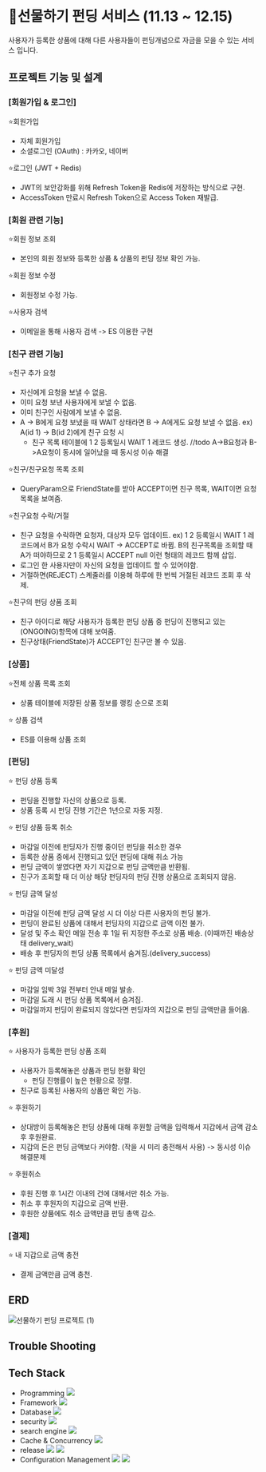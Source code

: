# 🎁선물하기 펀딩 서비스 (11.13 ~ 12.15)
사용자가 등록한 상품에 대해 다른 사용자들이 펀딩개념으로 자금을 모을 수 있는 서비스 입니다.

## 프로젝트 기능 및 설계
### [회원가입 & 로그인]

⭐회원가입
  - 자체 회원가입
  - 소셜로그인 (OAuth) : 카카오, 네이버

⭐로그인 (JWT + Redis)
  - JWT의 보안강화를 위해 Refresh Token을 Redis에 저장하는 방식으로 구현.
  - AccessToken 만료시 Refresh Token으로 Access Token 재발급.

### [회원 관련 기능]
⭐회원 정보 조회
  - 본인의 회원 정보와 등록한 상품 & 상품의 펀딩 정보 확인 가능.

⭐회원 정보 수정
  - 회원정보 수정 가능.

⭐사용자 검색
  - 이메일을 통해 사용자 검색
  -> ES 이용한 구현

### [친구 관련 기능]
⭐친구 추가 요청
  - 자신에게 요청을 보낼 수 없음.
  - 이미 요청 보낸 사용자에게 보낼 수 없음.
  - 이미 친구인 사람에게 보낼 수 없음.
  - A -> B에게 요청 보냈을 때 WAIT 상태라면 B -> A에게도 요청 보낼 수 없음.
    ex) A(id 1) -> B(id 2)에게 친구 요청 시
    - 친구 목록 테이블에 1 2 등록일시 WAIT 1 레코드 생성.
      //todo A->B요청과 B->A요청이 동시에 일어났을 때 동시성 이슈 해결
    
⭐친구/친구요청 목록 조회
  - QueryParam으로 FriendState를 받아 ACCEPT이면 친구 목록, WAIT이면 요청 목록을 보여줌.

⭐친구요청 수락/거절
  - 친구 요청을 수락하면 요청자, 대상자  모두 업데이트.
    ex)  1 2 등록일시 WAIT 1 레코드에서 B가 요청 수락시 WAIT -> ACCEPT로 바뀜.
         B의 친구목록을 조회할 때 A가 떠야하므로 2 1 등록일시 ACCEPT null 이런 형태의 레코드 함께 삽입.
  - 로그인 한 사용자만이 자신의 요청을 업데이트 할 수 있어야함.
  - 거절하면(REJECT) 스켸줄러를 이용해 하루에 한 번씩 거절된 레코드 조회 후 삭제.
    
⭐친구의 펀딩 상품 조회
  - 친구 아이디로 해당 사용자가 등록한 펀딩 상품 중 펀딩이 진행되고 있는(ONGOING)항목에 대해 보여줌.
  - 친구상태(FriendState)가 ACCEPT인 친구만 볼 수 있음.
    
### [상품]
⭐전체 상품 목록 조회
  - 상품 테이블에 저장된 상품 정보를 랭킹 순으로 조회
    
⭐ 상품 검색
  - ES를 이용해 상품 조회

### [펀딩]
⭐ 펀딩 상품 등록
  - 펀딩을 진행할 자신의 상품으로 등록.
  - 상품 등록 시 펀딩 진행 기간은 1년으로 자동 지정.
      
⭐ 펀딩 상품 등록 취소
  - 마감일 이전에 펀딩자가 진행 중이던 펀딩을 취소한 경우
  - 등록한 상품 중에서 진행되고 있던 펀딩에 대해 취소 가능
  - 펀딩 금액이 쌓였다면 자기 지갑으로 펀딩 금액만큼 반환됨.
  - 친구가 조회할 때 더 이상 해당 펀딩자의 펀딩 진행 상품으로 조회되지 않음.

⭐ 펀딩 금액 달성
  - 마감일 이전에 펀딩 금액 달성 시 더 이상 다른 사용자의 펀딩 불가.
  - 펀딩이 완료된 상품에 대해서 펀딩자의 지갑으로 금액 이전 불가.
  - 달성 및 주소 확인 메일 전송 후 1일 뒤 지정한 주소로 상품 배송. (이때까진 배송상태 delivery_wait)
  - 배송 후 펀딩자의 펀딩 상품 목록에서 숨겨짐.(delivery_success)

⭐ 펀딩 금액 미달성
  - 마감일 임박 3일 전부터 안내 메일 발송.
  - 마감일 도래 시 펀딩 상품 목록에서 숨겨짐.
  - 마감일까지 펀딩이 완료되지 않았다면 펀딩자의 지갑으로 펀딩 금액만큼 들어옴.

### [후원]
⭐ 사용자가 등록한 펀딩 상품 조회
  - 사용자가 등록해놓은 상품과 펀딩 현황 확인
    - 펀딩 진행률이 높은 현황으로 정렬.
  - 친구로 등록된 사용자의 상품만 확인 가능.
    
⭐ 후원하기
  - 상대방이 등록해놓은 펀딩 상품에 대해 후원할 금액을 입력해서 지갑에서 금액 감소 후 후원완료.
  - 지갑의 돈은 펀딩 금액보다 커야함. (작을 시 미리 충전해서 사용)
    -> 동시성 이슈 해결문제
    
⭐ 후원취소
  - 후원 진행 후 1시간 이내의 건에 대해서만 취소 가능.
  - 취소 후 후원자의 지갑으로 금액 반환.
  - 후원한 상품에도 취소 금액만큼 펀딩 총액 감소.


### [결제]
⭐ 내 지갑으로 금액 충전
  - 결제 금액만큼 금액 충천. 

## ERD
![선물하기 펀딩 프로젝트 (1)](https://github.com/soeun135/GiftFunding/assets/84930396/cb66d438-b2b9-4097-92ab-535d10bb4eb8)




## Trouble Shooting



## Tech Stack
- Programming <img src="https://img.shields.io/badge/Java-007396?style=for-the-badge&logo=Java&logoColor=white"/>
- Framework  <img src="https://img.shields.io/badge/Springboot-6DB33F?style=for-the-badge&logo=Springboot&logoColor=white"/>
- Database <img src="https://img.shields.io/badge/mysql-4479A1?style=for-the-badge&logo=mysql&logoColor=white"/>
- security <img src="https://img.shields.io/badge/springsecurity-6DB33F?style=for-the-badge&logo=springsecurity&logoColor=white"/>
- search engine <img src="https://img.shields.io/badge/elasticsearch-005571?style=for-the-badge&logo=elasticsearch&logoColor=white"/>
- Cache & Concurrency <img src="https://img.shields.io/badge/redis-DC382D?style=for-the-badge&logo=redis&logoColor=white"/>
- release <img src="https://img.shields.io/badge/docker-2496ED?style=for-the-badge&logo=docker&logoColor=white"/> <img src="https://img.shields.io/badge/amazonaws-232F3E?style=for-the-badge&logo=amazonaws&logoColor=white"/> 
- Configuration Management <img src="https://img.shields.io/badge/github-181717?style=for-the-badge&logo=github&logoColor=white"/> <img src="https://img.shields.io/badge/sourcetree-0052CC?style=for-the-badge&logo=sourcetree&logoColor=white"/>
